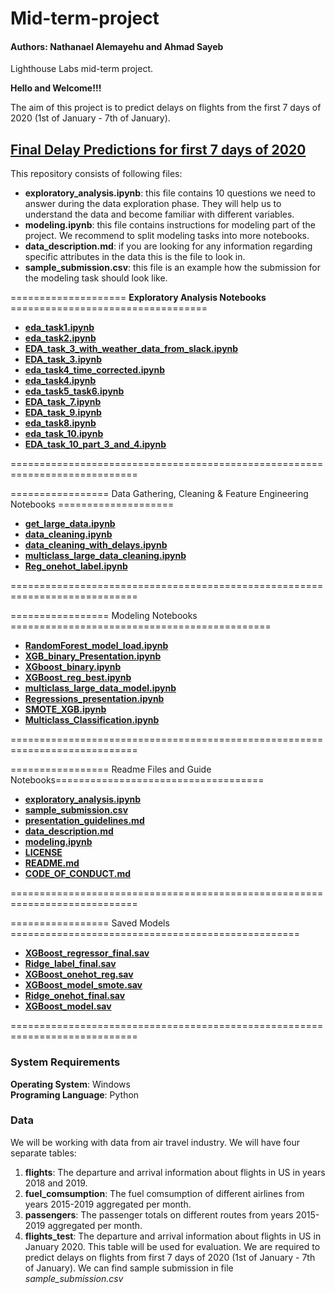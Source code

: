# Mid-term-project
#### Authors: Nathanael Alemayehu and Ahmad Sayeb 
Lighthouse Labs mid-term project.


**Hello and Welcome!!!**

The aim of this project is to predict delays on flights from the first 7 days of 2020 (1st of January - 7th of January).   

## [Final Delay Predictions for first 7 days of 2020](final_predictions.csv)  

This repository consists of following files:

- **exploratory_analysis.ipynb**: this file contains 10 questions we need to answer during the data exploration phase. They will help us to understand the data and become familiar with different variables.
- **modeling.ipynb**: this file contains instructions for modeling part of the project. We recommend to split modeling tasks into more notebooks.
- **data_description.md**: if you are looking for any information regarding specific attributes in the data this is the file to look in.
- **sample_submission.csv**: this file is an example how the submission for the modeling task should look like.

==================== **Exploratory Analysis Notebooks** ==================================
- [**eda_task1.ipynb**](eda_task1.ipynb)  
- [**eda_task2.ipynb**](eda_task2.ipynb)    
- [**EDA_task_3_with_weather_data_from_slack.ipynb**](EDA_task_3_with_weather_data_from_slack.ipynb)  
- [**EDA_task_3.ipynb**](EDA_task_3.ipynb)    
- [**eda_task4_time_corrected.ipynb**](eda_task4_time_corrected.ipynb)  
- [**eda_task4.ipynb**](eda_task4.ipynb)    
- [**eda_task5_task6.ipynb**](eda_task5_task6.ipynb)  
- [**EDA_task_7.ipynb**](EDA_task_7.ipynb)  
- [**EDA_task_9.ipynb**](EDA_task_9.ipynb)
- [**eda_task8.ipynb**](eda_task8.ipynb)    
- [**eda_task_10.ipynb**](eda_task_10.ipynb)  
- [**EDA_task_10_part_3_and_4.ipynb**](EDA_task_10_part_3_and_4.ipynb)

============================================================================  
   
================= Data Gathering, Cleaning & Feature Engineering Notebooks ====================   
- [**get_large_data.ipynb**](get_large_data.ipynb)   
- [**data_cleaning.ipynb**](data_cleaning.ipynb)
- [**data_cleaning_with_delays.ipynb**](data_cleaning_with_delays.ipynb)  
- [**multiclass_large_data_cleaning.ipynb**](multiclass_large_data_cleaning.ipynb)
- [**Reg_onehot_label.ipynb**](Reg_onehot_label.ipynb) 

============================================================================

================= Modeling Notebooks =============================================
- [**RandomForest_model_load.ipynb**](RandomForest_model_load.ipynb)  
- [**XGB_binary_Presentation.ipynb**](XGB_binary_Presentation.ipynb)                    
- [**XGboost_binary.ipynb**](XGboost_binary.ipynb)     
- [**XGBoost_reg_best.ipynb**](XGBoost_reg_best.ipynb)
- [**multiclass_large_data_model.ipynb**](multiclass_large_data_model.ipynb)                      
- [**Regressions_presentation.ipynb**](Regressions_presentation.ipynb) 
- [**SMOTE_XGB.ipynb**](SMOTE_XGB.ipynb)      
- [**Multiclass_Classification.ipynb**](Multiclass_Classification.ipynb)   

============================================================================   

================= Readme Files and Guide Notebooks====================================
- [**exploratory_analysis.ipynb**](exploratory_analysis.ipynb)      
- [**sample_submission.csv**](sample_submission.csv)
- [**presentation_guidelines.md**](presentation_guidelines.md) 
- [**data_description.md**](data_description.md)
- [**modeling.ipynb**](modeling.ipynb)
- [**LICENSE**](LICENSE)                               
- [**README.md**](README.md)  
- [**CODE_OF_CONDUCT.md**](CODE_OF_CONDUCT.md)

============================================================================

================= Saved Models ==================================================
- [**XGBoost_regressor_final.sav**](XGBoost_regressor_final.sav)  
- [**Ridge_label_final.sav**](Ridge_label_final.sav)           
- [**XGBoost_onehot_reg.sav**](XGBoost_onehot_reg.sav)
- [**XGBoost_model_smote.sav**](XGBoost_model_smote.sav)
- [**Ridge_onehot_final.sav**](Ridge_onehot_final.sav)
- [**XGBoost_model.sav**](XGBoost_model.sav)  

============================================================================
                      

### System Requirements  
**Operating System**: Windows   
**Programing Language**: Python


### Data

We will be working with data from air travel industry. We will have four separate tables:

1. **flights**: The departure and arrival information about flights in US in years 2018 and 2019.
2. **fuel_comsumption**: The fuel comsumption of different airlines from years 2015-2019 aggregated per month.
3. **passengers**: The passenger totals on different routes from years 2015-2019 aggregated per month.
5. **flights_test**: The departure and arrival information about flights in US in January 2020. This table will be used for evaluation. We are required to predict delays on flights from first 7 days of 2020 (1st of January - 7th of January). We can find sample submission in file _sample_submission.csv_    
